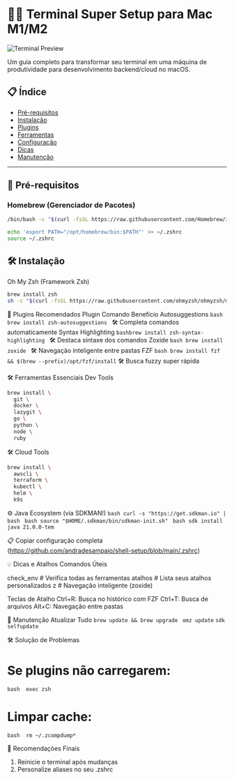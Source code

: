 # 🍏✨ Terminal Super Setup para Mac M1/M2

![Terminal Preview](https://img.shields.io/badge/macOS-Terminal_Optimizado-blue?logo=apple&style=for-the-badge)

Um guia completo para transformar seu terminal em uma máquina de produtividade para desenvolvimento backend/cloud no macOS.

## 📋 Índice
- [Pré-requisitos](#-pré-requisitos)
- [Instalação](#-instalação)
- [Plugins](#-plugins-recomendados)
- [Ferramentas](#-ferramentas-essenciais)
- [Configuração](#⚙️-configuração)
- [Dicas](#💡-dicas-e-atalhos)
- [Manutenção](#🔄-manutenção)

---

## 🍎 Pré-requisitos

### Homebrew (Gerenciador de Pacotes)
```bash
/bin/bash -c "$(curl -fsSL https://raw.githubusercontent.com/Homebrew/install/HEAD/install.sh)"

echo 'export PATH="/opt/homebrew/bin:$PATH"' >> ~/.zshrc
source ~/.zshrc
```

## 🛠️ Instalação
Oh My Zsh (Framework Zsh)
```bash
brew install zsh
sh -c "$(curl -fsSL https://raw.githubusercontent.com/ohmyzsh/ohmyzsh/master/tools/install.sh)"
```

🔌 Plugins Recomendados
Plugin	Comando	Benefício
Autosuggestions	```bash brew install zsh-autosuggestions ``` 	🛠️ Completa comandos automaticamente
Syntax Highlighting	```bashbrew install zsh-syntax-highlighting ```	🛠️ Destaca sintaxe dos comandos
Zoxide	```bash brew install zoxide	``` 🛠️ Navegação inteligente entre pastas
FZF	```bash brew install fzf && $(brew --prefix)/opt/fzf/install```	🛠️ Busca fuzzy super rápida

🛠️ Ferramentas Essenciais
Dev Tools
```bash
brew install \
  git \
  docker \
  lazygit \
  go \
  python \
  node \
  ruby
```
🛠️ Cloud Tools
```bash
brew install \
  awscli \
  terraform \
  kubectl \
  helm \
  k9s
```
⚙️ Java Ecosystem (via SDKMAN!)
```bash curl -s "https://get.sdkman.io" | bash ```
```bash source "$HOME/.sdkman/bin/sdkman-init.sh" ```
```bash sdk install java 21.0.0-tem ```

📋 Copiar configuração completa (https://github.com/andradesampaio/shell-setup/blob/main/.zshrc)

💡 Dicas e Atalhos
Comandos Úteis

check_env      # Verifica todas as ferramentas
atalhos       # Lista seus atalhos personalizados
z <pasta>     # Navegação inteligente (zoxide)

Teclas de Atalho
Ctrl+R: Busca no histórico com FZF
Ctrl+T: Busca de arquivos
Alt+C: Navegação entre pastas

🔄 Manutenção
Atualizar Tudo
``` brew update && brew upgrade ```
``` omz update```
``` sdk selfupdate ```

🛠️  Solução de Problemas
# Se plugins não carregarem:
```bash  exec zsh ```

# Limpar cache:
```bash  rm ~/.zcompdump* ```

🌟 Recomendações Finais
1. Reinicie o terminal após mudanças
2. Personalize aliases no seu .zshrc
